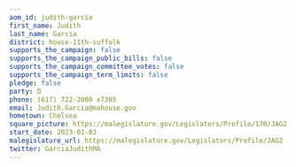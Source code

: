 ```yaml
---
aom_id: judith-garcia
first_name: Judith
last_name: Garcia
district: house-11th-suffolk
supports_the_campaign: false
supports_the_campaign_public_bills: false
supports_the_campaign_committee_votes: false
supports_the_campaign_term_limits: false
pledge: false
party: D
phone: (617) 722-2000 x7305
email: Judith.Garcia@mahouse.gov
hometown: Chelsea
square_picture: https://malegislature.gov/Legislators/Profile/170/JAG2.jpg
start_date: 2023-01-03
malegislature_url: https://malegislature.gov/Legislators/Profile/JAG2
twitter: GarciaJudithMA
---
```

